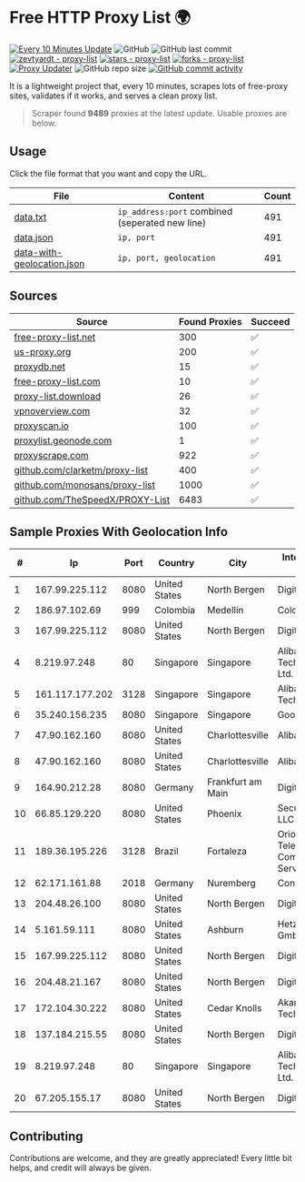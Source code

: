 
# Free HTTP Proxy List 🌍

[![Every 10 Minutes Update](https://github.com/mertguvencli/http-proxy-list/actions/workflows/main.yml/badge.svg?branch=main)](https://github.com/mertguvencli/http-proxy-list/actions/workflows/main.yml)
![GitHub](https://img.shields.io/github/license/mertguvencli/http-proxy-list)
![GitHub last commit](https://img.shields.io/github/last-commit/mertguvencli/http-proxy-list)
[![zevtyardt - proxy-list](https://img.shields.io/static/v1?label=zevtyardt&message=proxy-list&color=blue&logo=github)](https://github.com/zevtyardt/proxy-list "Go to GitHub repo")
[![stars - proxy-list](https://img.shields.io/github/stars/zevtyardt/proxy-list?style=social)](https://github.com/zevtyardt/proxy-list)
[![forks - proxy-list](https://img.shields.io/github/forks/zevtyardt/proxy-list?style=social)](https://github.com/zevtyardt/proxy-list)
[![Proxy Updater](https://github.com/zevtyardt/proxy-list/workflows/Proxy%20Updater/badge.svg)](https://github.com/zevtyardt/proxy-list/actions?query=workflow:"Proxy+Updater")
![GitHub repo size](https://img.shields.io/github/repo-size/zevtyardt/proxy-list)
[![GitHub commit activity](https://img.shields.io/github/commit-activity/m/zevtyardt/proxy-list?logo=commits)](https://github.com/zevtyardt/proxy-list/commits/main)

It is a lightweight project that, every 10 minutes, scrapes lots of free-proxy sites, validates if it works, and serves a clean proxy list.

> Scraper found **9489** proxies at the latest update. Usable proxies are below.

## Usage

Click the file format that you want and copy the URL.

|File|Content|Count|
|----|-------|-----|
|[data.txt](https://raw.githubusercontent.com/mertguvencli/http-proxy-list/main/proxy-list/data.txt)|`ip_address:port` combined (seperated new line)|491|
|[data.json](https://raw.githubusercontent.com/mertguvencli/http-proxy-list/main/proxy-list/data.json)|`ip, port`|491|
|[data-with-geolocation.json](https://raw.githubusercontent.com/mertguvencli/http-proxy-list/main/proxy-list/data-with-geolocation.json)|`ip, port, geolocation`|491|

## Sources

|Source|Found Proxies|Succeed|
|------|-------------|-------|
|[free-proxy-list.net](https://free-proxy-list.net)|300|✅|
|[us-proxy.org](https://www.us-proxy.org)|200|✅|
|[proxydb.net](http://proxydb.net)|15|✅|
|[free-proxy-list.com](https://free-proxy-list.com/?page=&port=&type%5B%5D=http&type%5B%5D=https&up_time=0&search=Search)|10|✅|
|[proxy-list.download](https://www.proxy-list.download/HTTP)|26|✅|
|[vpnoverview.com](https://vpnoverview.com/privacy/anonymous-browsing/free-proxy-servers)|32|✅|
|[proxyscan.io](https://www.proxyscan.io)|100|✅|
|[proxylist.geonode.com](https://proxylist.geonode.com/api/proxy-list?limit=300&page=1&sort_by=lastChecked&sort_type=desc&protocols=http,https)|1|✅|
|[proxyscrape.com](https://api.proxyscrape.com/v2/?request=displayproxies&protocol=http&timeout=10000&country=all&ssl=all&anonymity=all)|922|✅|
|[github.com/clarketm/proxy-list](https://raw.githubusercontent.com/clarketm/proxy-list/master/proxy-list-raw.txt)|400|✅|
|[github.com/monosans/proxy-list](https://raw.githubusercontent.com/monosans/proxy-list/main/proxies/http.txt)|1000|✅|
|[github.com/TheSpeedX/PROXY-List](https://raw.githubusercontent.com/TheSpeedX/PROXY-List/master/http.txt)|6483|✅|


## Sample Proxies With Geolocation Info

|#|Ip|Port|Country|City|Internet Service Provider|
|-|--|----|-------|----|-------------------------|
|1|167.99.225.112|8080|United States|North Bergen|DigitalOcean, LLC|
|2|186.97.102.69|999|Colombia|Medellín|Colombia Móvil|
|3|167.99.225.112|8080|United States|North Bergen|DigitalOcean, LLC|
|4|8.219.97.248|80|Singapore|Singapore|Alibaba (US) Technology Co., Ltd.|
|5|161.117.177.202|3128|Singapore|Singapore|Alibaba (US) Technology Co.|
|6|35.240.156.235|8080|Singapore|Singapore|Google LLC|
|7|47.90.162.160|8080|United States|Charlottesville|Alibaba.com LLC|
|8|47.90.162.160|8080|United States|Charlottesville|Alibaba.com LLC|
|9|164.90.212.28|8080|Germany|Frankfurt am Main|DigitalOcean, LLC|
|10|66.85.129.220|8080|United States|Phoenix|Secured Servers LLC|
|11|189.36.195.226|3128|Brazil|Fortaleza|Orion Telecomunicações Comercio e Serviços LTDA|
|12|62.171.161.88|2018|Germany|Nuremberg|Contabo GmbH|
|13|204.48.26.100|8080|United States|North Bergen|DigitalOcean, LLC|
|14|5.161.59.111|8080|United States|Ashburn|Hetzner Online GmbH|
|15|167.99.225.112|8080|United States|North Bergen|DigitalOcean, LLC|
|16|204.48.21.167|8080|United States|North Bergen|DigitalOcean, LLC|
|17|172.104.30.222|8080|United States|Cedar Knolls|Akamai Technologies|
|18|137.184.215.55|8080|United States|North Bergen|DigitalOcean, LLC|
|19|8.219.97.248|80|Singapore|Singapore|Alibaba (US) Technology Co., Ltd.|
|20|67.205.155.17|8080|United States|North Bergen|DigitalOcean, LLC|



## Contributing

Contributions are welcome, and they are greatly appreciated! Every
little bit helps, and credit will always be given.

